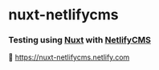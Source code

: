 # nuxt-netlifycms 

### Testing using [Nuxt](https://nuxtjs.org/) with [NetlifyCMS](https://www.netlifycms.org/)

:link: https://nuxt-netlifycms.netlify.com
